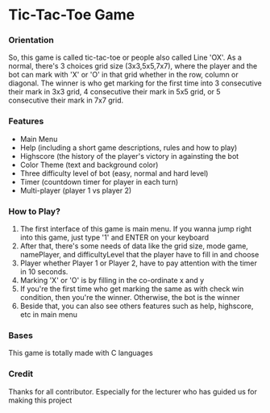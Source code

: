 # Tic-Tac-Toe Game
### Orientation
So, this game is called tic-tac-toe or people also called Line 'OX'. As a normal, there's 3 choices grid size (3x3,5x5,7x7), where the player and the bot can mark with 'X' or 'O' in that grid whether in the row, column or diagonal. The winner is who get marking for the first time into 3 consecutive their mark in 3x3 grid, 4 consecutive their mark in 5x5 grid, or 5 consecutive their mark in 7x7 grid.

### Features
- Main Menu
- Help (including a short game descriptions, rules and how to play)
- Highscore (the history of the player's victory in againsting the bot
- Color Theme (text and background color)
- Three difficulty level of bot (easy, normal and hard level)
- Timer (countdown timer for player in each turn)
- Multi-player (player 1 vs player 2)

### How to Play?
1. The first interface of this game is main menu. If you wanna jump right into this game, just type '1' and ENTER on your keyboard
2. After that, there's some needs of data like the grid size, mode game, namePlayer, and difficultyLevel that the player have to fill in and choose
3. Player whether Player 1 or Player 2, have to pay attention with the timer in 10 seconds.
4. Marking 'X' or 'O' is by filling in the co-ordinate x and y
5. If you're the first time who get marking the same as with check win condition, then you're the winner. Otherwise, the bot is the winner
6. Beside that, you can also see others features such as help, highscore, etc in main menu

### Bases
This game is totally made with C languages

### Credit
Thanks for all contributor. Especially for the lecturer who has guided us for making this project
